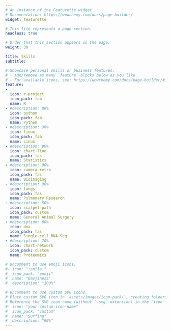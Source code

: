 ```yaml
---
# An instance of the Featurette widget.
# Documentation: https://wowchemy.com/docs/page-builder/
widget: featurette

# This file represents a page section.
headless: true

# Order that this section appears on the page.
weight: 30

title: Skills
subtitle:

# Showcase personal skills or business features.
# - Add/remove as many `feature` blocks below as you like.
# - For available icons, see: https://wowchemy.com/docs/page-builder/#icons
feature:
- 
  icon: r-project
  icon_pack: fab
  name: R
- #description: 80%
  icon: python
  icon_pack: fab
  name: Python
- #description: 30%
  icon: linux
  icon_pack: fab
  name: Linux
- #description: 90%
  icon: chart-line
  icon_pack: fas
  name: Statistics
- #description: 90%
  icon: camera-retro
  icon_pack: fas
  name: Bioimaging
- #description: 90%
  icon: lungs
  icon_pack: fas
  name: Pulmonary Research
- #description: 50%
  icon: scalpel-path
  icon_pack: custom
  name: General Animal Surgery
- #description: 80%
  icon: dna
  icon_pack: fas
  name: Single-cell RNA-Seq
- #description: 70%
  icon: chart-network
  icon_pack: custom
  name: Proteomics

# Uncomment to use emoji icons.
#- icon: ":smile:"
#  icon_pack: "emoji"
#  name: "Emojiness"
#  description: "100%"  

# Uncomment to use custom SVG icons.
# Place custom SVG icon in `assets/images/icon-pack/`, creating folders if necessary.
# Reference the SVG icon name (without `.svg` extension) in the `icon` field.
#- icon: "your-custom-icon-name"
#  icon_pack: "custom"
#  name: "Surfing"
#  description: "90%"
---
```

